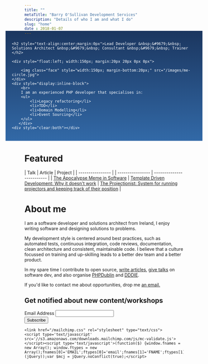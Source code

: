 ```yaml
---
title: ""
metaTitle: "Barry O'Sullivan Development Services"
description: "Details of who I am and what I do"
slug: "home"
date : 2018-01-07
---
```

<div style="padding:20px;color:#fff;background: linear-gradient(#1b365f, #3269a7); margin: -30px -60px 0px;">

    <h2 style="text-align:center;margin:0px">Lead Developer &nbsp;&#9679;&nbsp; Solutions Architect &nbsp;&#9679;&nbsp; Consultant &nbsp;&#9679;&nbsp; Trainer </h2>

    <div style="float:left; width:150px; margin:20px 20px 0px 0px">

        <img class="face" style="width:150px; margin-bottom:20px;" src="/images/me-circle.jpg">
    </div>
    <div style="display:inline-block">
        <br>
        I am an experienced PHP developer that specialises in:
        <ul>
            <li>Legacy refactoring</li>
            <li>TDD</li>
            <li>Domain Modelling</li>
            <li>Event Sourcing</li>  
        </ul>
       </div>
    <div style="clear:both"></div>
</div>

# Featured
| Talk | Article | Project | 
| ---------------- | | ---------------- | ------------------------- |
| [The Apocalypse Meme in Software](https://www.youtube.com/watch?v=MQHFNINX1EU) | [Template Driven Development: Why it doesn't work](/blog/dtemplate-driven-development-why-it-doesn-t-work/) | [The Projectionist: System for running projectors and keeping track of their position](https://github.com/barryosull/the-projectionist) |

# About me
I am a software developer and solutions architect from Ireland, I enjoy writing software and designing solutions to problems.

My development style is centered around best practices, such as automated tests, continuous integration, code reviews, documentation, clean architecture and consistent, maintainable code. I believe that a culture focussed on training and up-skilling leads to a better dev team and a better product.

In my spare time I contribute to open source, [write articles](/blog), [give talks](/talks) on software dev, and also organise [PHPDublin](https://www.meetup.com/PHP-Dublin/) and [DDDIE](https://www.meetup.com/Domain-Driven-Design-Ireland/).

If you'd like to contact me about opportunities, drop me <a href="mailto:barry@tercet.io">an email.</a>

<div id="mc_embed_signup">
    <form action="https://barryosull.us17.list-manage.com/subscribe/post?u=9b492ce0918014d517e6f5985&amp;id=6f3befd048" method="post" id="mc-embedded-subscribe-form" name="mc-embedded-subscribe-form" class="validate" target="_blank" novalidate>
        <div id="mc_embed_signup_scroll">
            <h2>Get notified about new content/workshops</h2>
            <div class="mc-field-group">
                <label for="mce-EMAIL">Email Address
                </label>
                <input type="email" value="" name="EMAIL" class="required email" id="mce-EMAIL">
            </div>
            <div id="mce-responses" class="clear">
                <div class="response" id="mce-error-response" style="display:none"></div>
                <div class="response" id="mce-success-response" style="display:none"></div>
            </div>    <!-- real people should not fill this in and expect good things - do not remove this or risk form bot signups-->
            <div style="position: absolute; left: -5000px;" aria-hidden="true"><input type="text" name="b_9b492ce0918014d517e6f5985_6f3befd048" tabindex="-1" value=""></div>
            <div class="clear"><input type="submit" value="Subscribe" name="subscribe" id="mc-embedded-subscribe" class="button"></div>
        </div>
    </form>

    <link href="/mailchimp.css" rel="stylesheet" type="text/css">
    <script type='text/javascript' src='//s3.amazonaws.com/downloads.mailchimp.com/js/mc-validate.js'></script><script type='text/javascript'>(function($) {window.fnames = new Array(); window.ftypes = new Array();fnames[0]='EMAIL';ftypes[0]='email';fnames[1]='FNAME';ftypes[1]='text';fnames[2]='LNAME';ftypes[2]='text';fnames[3]='ADDRESS';ftypes[3]='address';fnames[4]='PHONE';ftypes[4]='phone';fnames[5]='BIRTHDAY';ftypes[5]='birthday';}(jQuery));var $mcj = jQuery.noConflict(true);</script>

</div>
